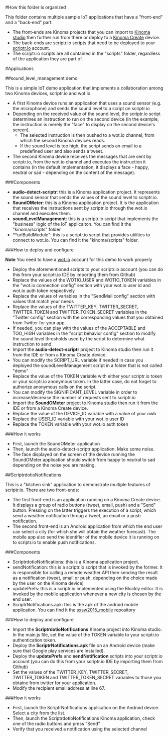 #How this folder is organized

This folder contains multiple sample IoT applications that have a "front-end" and a "back-end" part. 
* The front-ends are Kinoma projects that you can import to [Kinoma studio](http://www.kinoma.com/studio/) then further run from there or deploy to a [Kinoma Create](http://www.kinoma.com/create/) device.
* The back-ends are scriptr.io scripts that need to be deployed to your [scriptr.io](https://www.scriptr.io) account.
* The scriptr.io scripts are all contained in the "scripts" folder, regardless of the application they are part of.
 
#Applications

##sound_level_management demo

This is a simple IoT demo application that implements a collaboration among two Kinoma devices, scriptr.io and wot.io.
* A first Kinoma device runs an application that uses a sound sensor (e.g. the microphone) and sends the sound level
to a script on scriptr.io
* Depending on the received value of the sound level, the scriptr.io script determines an instruction to run on the 
second device (in the example, the instruction is merely the "face" to display on the second device's screen).
  * The selected instruction is then pushed to a wot.io channel, from which the second Kinoma devices 
reads.
  * If the sound level is too high, the script sends an email to a predefined user and also sends a tweet.
* The second Kinoma device receives the messages that are sent by scriptr.io, from the wot.io channel and executes 
the instruction it contains (in the default implementation, it displays a face - happy, neutral or sad - depending on the content of the message).

###Components

* **audio-detect-scriptr**: this is a Kinoma application project. It represents the sound sensor that sends the values of the sound level to scriptr.io.
* **SoundOMeter**: this is a Kinoma application project. It is the application that receives the instructions sent by scriptr.io through the wot.io channel and executes them.
* **soundLevelManagement**: this is a scriptr.io script that implements the "business" logic of the IoT applicaiton. You can find it the "kinoma/scripts" folder
* **urlBuildModule": this is a scriptr.io script that provides utilities to connect to wot.io. You can find it the "kinoma/scripts" folder.

###How to deploy and configure

**Note** You need to have a [wot.io](http://wot.io/) account for this demo to work properly

* Deploy the aforementioned scripts to your scriptr.io account (you can do this from your scriptr.io IDE by importing them from Github)
 * Replace the values of the WOTIO_USER and WOTIO_TOKEN variables in the "wot.io connection config" section with your wot.io user id and wot.io auth token respectively
 * Replace the values of variables in the "SendMail config" section with values that match your needs
 * Replace the values of the TWITTER_KEY, TWITTER_SECRET, TWITTER_TOKEN and TWITTER_TOKEN_SECRET variables in the "Twitter config" section with the corresponding values that you obtained from Twitter for your app.
 * If needed, you can play with the values of the ACCEPTABLE and TOO_HIGH variables in the "script behavior config" section to modify the sound level thresholds used by the script to determine what instruction to send.
* Import the **audio-detect-scriptr** project to Kinoma studio then run it from the IDE or from a Kinoma Create device. 
 * You can modify the SCRIPT_URL variable if needed in case you deployed the soundLevelManagement script in a folder that is not called "demo"
 * Replace the value of the TOKEN variable with either your scriptr.io token or your scriptr.io anonymous token. In the latter case, do not forget to authorize anonymous calls on the script.
 * You can modify the SIGNIFICANT_LEVEL variable in order to increase/decrease the number of requests sent to scriptr.io
* Import the **SoundOMeter** project to Kinoma studio then run it from the IDE or from a Kinoma Create device.
 * Replace the value of the DEVICE_ID variable with a value of your owb
 * Replace the USER_ID variable with your wot.io user ID
 * Replace the TOKEN variable with your wot.io auth token

###How it works

* First, launch the SoundOMeter application
* Then, launch the audio-detect-scriptr application. Make some noise.
* The face displayed on the screen of the device running the SoundOMeter application should switch from happy to neutral to sad depending on the noise you are making.

##ScriptrdotioNotifications

This is a "kitchen sink" application to demonstrate multiple features of scriptr.io. There are two front-ends: 
* The first front-end is an application running on a Kinoma Create device. It displays a group of radio buttons (tweet, email, push) and a "Send" button. Pressing on the latter triggers the execution of a script, which send a weather notification throug a tweet, an email or a push notification. 
* The second front-end is an Android application from which the end user can select a city (for which she will obtain the weather forecast). The mobile app also send the identifier of the mobile device it is running on to scriptr.io to enable push notifications.

###Components

* ScriptrdotioNotifications: this is a Kinoma application project.
* sendNotification: this is a scriptr.io script that is invoked by the former. It is responsible for calling a remote weather API then sending the result as a notification (tweet, email or push, depending on the choice made by the user on the Kinoma device)
* updatePrefs: this is a scriptr.io implemented using the Blockly editor. It is invoked by the mobile application whenever a new city is chosen by the end user.
* ScriptrNotifications.apk: this is the apk of the android mobile application. You can find it the [sxsw2015_mobile](https://github.com/scriptrdotio/sxsw2015_mobile/tree/master/mobile_apps) repository
 
###How to deploy and configure

* Import the **ScriptrdotioNotifications** Kinoma project into Kinoma studio. In the main.js file, set the value of the TOKEN variable to your scriptr.io authentication token.
* Deploy the **ScriptrNotifications.apk** file on an Android device (make sure that Google play services are installed).
* Deploy the **updatePrefs** and **sendNotification** scripts into your scriptr.io account (you can do this from your scriptr.io IDE by importing them from Github)
 * Set the values of the TWITTER_KEY, TWITTER_SECRET, TWITTER_TOKEN and TWITTER_TOKEN_SECRET variables to those you obtaine from twitter for your application.
 * Modify the recipient email address at line 67.

###How it works

* First, launch the ScriptrNotifications application on the Android device. Select a city from the list.
* Then, launch the ScriptrdotioNotifications Kinoma application, check one of the radio buttons and press "Send"
* Verify that you received a notification using the selected channel
